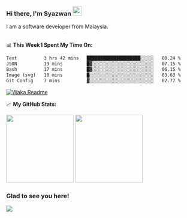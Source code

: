 ### Hi there, I'm Syazwan <img src="https://media.giphy.com/media/hvRJCLFzcasrR4ia7z/giphy.gif" width="25px">
I am a software developer from Malaysia.
<br/><br/>

📊 **This Week I Spent My Time On:**
<!--START_SECTION:waka-->

```txt
Text          3 hrs 42 mins   ████████████████████░░░░░   80.24 %
JSON          19 mins         █▓░░░░░░░░░░░░░░░░░░░░░░░   07.15 %
Bash          17 mins         █▓░░░░░░░░░░░░░░░░░░░░░░░   06.15 %
Image (svg)   10 mins         █░░░░░░░░░░░░░░░░░░░░░░░░   03.63 %
Git Config    7 mins          ▓░░░░░░░░░░░░░░░░░░░░░░░░   02.77 %
```

<!--END_SECTION:waka-->
[![Waka Readme](https://github.com/syazwanz/syazwanz/actions/workflows/wakatime.yml/badge.svg)](https://github.com/syazwanz/syazwanz/actions/workflows/wakatime.yml)

📈 **My GitHub Stats:**

<p>
  <img height="180em" src="https://github-readme-stats.vercel.app/api?username=syazwanz&show_icons=true&hide_border=false&&count_private=true&include_all_commits=true" />
  <img height="180em" src="https://github-readme-stats.vercel.app/api/top-langs/?username=syazwanz&exclude_repo=KNN-Image-Classification&show_icons=true&hide_border=false&layout=compact&langs_count=8"/>
</p>

### Glad to see you here!
![](https://visitor-badge.glitch.me/badge?page_id=syazwanz.syazwanz)

